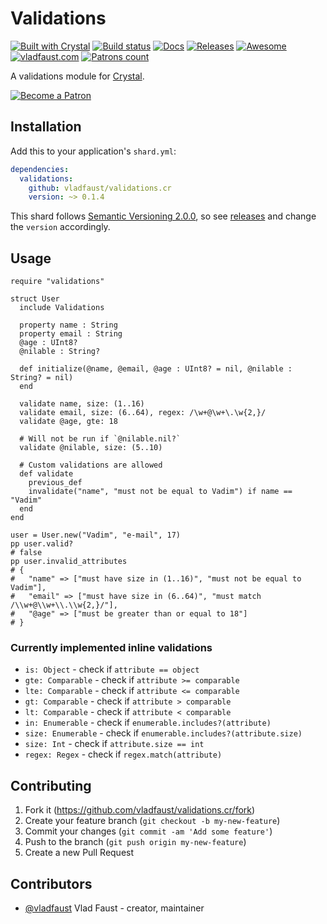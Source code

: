 # Validations

[![Built with Crystal](https://img.shields.io/badge/built%20with-crystal-000000.svg?style=flat-square)](https://crystal-lang.org/)
[![Build status](https://img.shields.io/travis/vladfaust/validations.cr/master.svg?style=flat-square)](https://travis-ci.org/vladfaust/validations.cr)
[![Docs](https://img.shields.io/badge/docs-available-brightgreen.svg?style=flat-square)](https://github.vladfaust.com/validations.cr)
[![Releases](https://img.shields.io/github/release/vladfaust/validations.cr.svg?style=flat-square)](https://github.com/vladfaust/validations.cr/releases)
[![Awesome](https://github.com/vladfaust/awesome/blob/badge-flat-alternative/media/badge-flat-alternative.svg)](https://github.com/veelenga/awesome-crystal)
[![vladfaust.com](https://img.shields.io/badge/style-.com-lightgrey.svg?longCache=true&style=flat-square&label=vladfaust&colorB=0a83d8)](https://vladfaust.com)
[![Patrons count](https://img.shields.io/badge/dynamic/json.svg?label=patrons&url=https://www.patreon.com/api/user/11296360&query=$.included[0].attributes.patron_count&style=flat-square&colorB=red&maxAge=86400)](https://www.patreon.com/vladfaust)

A validations module for [Crystal](https://crystal-lang.org/).

[![Become a Patron](https://vladfaust.com/img/patreon-small.svg)](https://www.patreon.com/vladfaust)

## Installation

Add this to your application's `shard.yml`:

```yaml
dependencies:
  validations:
    github: vladfaust/validations.cr
    version: ~> 0.1.4
```

This shard follows [Semantic Versioning 2.0.0](https://semver.org/), so see [releases](https://github.com/vladfaust/callbacks.cr/releases) and change the `version` accordingly.

## Usage

```crystal
require "validations"

struct User
  include Validations

  property name : String
  property email : String
  @age : UInt8?
  @nilable : String?

  def initialize(@name, @email, @age : UInt8? = nil, @nilable : String? = nil)
  end

  validate name, size: (1..16)
  validate email, size: (6..64), regex: /\w+@\w+\.\w{2,}/
  validate @age, gte: 18

  # Will not be run if `@nilable.nil?`
  validate @nilable, size: (5..10)

  # Custom validations are allowed
  def validate
    previous_def
    invalidate("name", "must not be equal to Vadim") if name == "Vadim"
  end
end

user = User.new("Vadim", "e-mail", 17)
pp user.valid?
# false
pp user.invalid_attributes
# {
#   "name" => ["must have size in (1..16)", "must not be equal to Vadim"],
#   "email" => ["must have size in (6..64)", "must match /\\w+@\\w+\\.\\w{2,}/"],
#   "@age" => ["must be greater than or equal to 18"]
# }
```

### Currently implemented inline validations

* `is: Object` - check if `attribute == object`
* `gte: Comparable` - check if `attribute >= comparable`
* `lte: Comparable` - check if `attribute <= comparable`
* `gt: Comparable` - check if `attribute > comparable`
* `lt: Comparable` - check if `attribute < comparable`
* `in: Enumerable` - check if `enumerable.includes?(attribute)`
* `size: Enumerable` - check if `enumerable.includes?(attribute.size)`
* `size: Int` - check if `attribute.size == int`
* `regex: Regex` - check if `regex.match(attribute)`

## Contributing

1. Fork it (<https://github.com/vladfaust/validations.cr/fork>)
2. Create your feature branch (`git checkout -b my-new-feature`)
3. Commit your changes (`git commit -am 'Add some feature'`)
4. Push to the branch (`git push origin my-new-feature`)
5. Create a new Pull Request

## Contributors

- [@vladfaust](https://github.com/vladfaust) Vlad Faust - creator, maintainer
